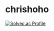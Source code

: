 # chrishoho
[![Solved.ac Profile](http://mazassumnida.wtf/api/v2/generate_badge?boj=chrishoho)](https://solved.ac/chrishoho/)
